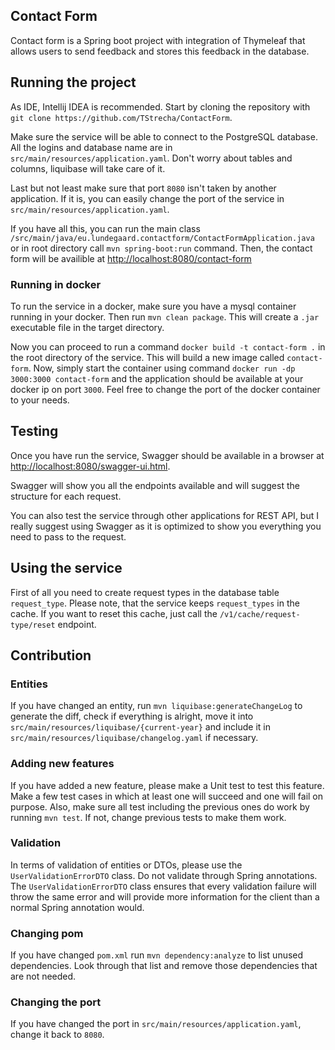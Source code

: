 ## Contact Form
Contact form is a Spring boot project with integration of Thymeleaf that allows users to send feedback and stores this feedback in the database. 
## Running the project
As IDE, Intellij IDEA is recommended. Start by cloning the repository with `git clone https://github.com/TStrecha/ContactForm`.

Make sure the service will be able to connect to the PostgreSQL database. All the logins and database name are in `src/main/resources/application.yaml`. Don't worry about tables and columns, liquibase will take care of it.

Last but not least make sure that port `8080` isn't taken by another application. If it is, you can easily change the port of the service in `src/main/resources/application.yaml`.

If you have all this, you can run the main class `/src/main/java/eu.lundegaard.contactform/ContactFormApplication.java` or in root directory call `mvn spring-boot:run` command. Then, the contact form will be availible at [http://localhost:8080/contact-form](http://localhost:8080/contact-form)

### Running in docker
To run the service in a docker, make sure you have a mysql container running in your docker. Then run `mvn clean package`. This will create a `.jar` executable file in the target directory.

Now you can proceed to run a command `docker build -t contact-form .` in the root directory of the service. This will build a new image called `contact-form`. Now, simply start the container using command `docker run -dp 3000:3000 contact-form` and the application should be available at your docker ip on port `3000`. Feel free to change the port of the docker container to your needs.

## Testing
Once you have run the service, Swagger should be available in a browser at [http://localhost:8080/swagger-ui.html](http://localhost:8080/swagger-ui.html).

Swagger will show you all the endpoints available and will suggest the structure for each request. 

You can also test the service through other applications for REST API, but I really suggest using Swagger as it is optimized to show you everything you need to pass to the request.

## Using the service
First of all you need to create request types in the database table `request_type`. Please note, that the service keeps `request_types` in the cache. If you want to reset this cache, just call the `/v1/cache/request-type/reset` endpoint.

## Contribution
### Entities
If you have changed an entity, run `mvn liquibase:generateChangeLog` to generate the diff, check if everything is alright, move it into `src/main/resources/liquibase/{current-year}` and include it in `src/main/resources/liquibase/changelog.yaml` if necessary.

### Adding new features
If you have added a new feature, please make a Unit test to test this feature. Make a few test cases in which at least one will succeed and one will fail on purpose. Also, make sure all test including the previous ones do work by running `mvn test`. If not, change previous tests to make them work.

### Validation
In terms of validation of entities or DTOs, please use the `UserValidationErrorDTO` class. Do not validate through Spring annotations. The `UserValidationErrorDTO` class ensures that every validation failure will throw the same error and will provide more information for the client than a normal Spring annotation would.

### Changing pom
If you have changed `pom.xml` run `mvn dependency:analyze` to list unused dependencies. Look through that list and remove those dependencies that are not needed.

### Changing the port
If you have changed the port in `src/main/resources/application.yaml`, change it back to `8080`.
